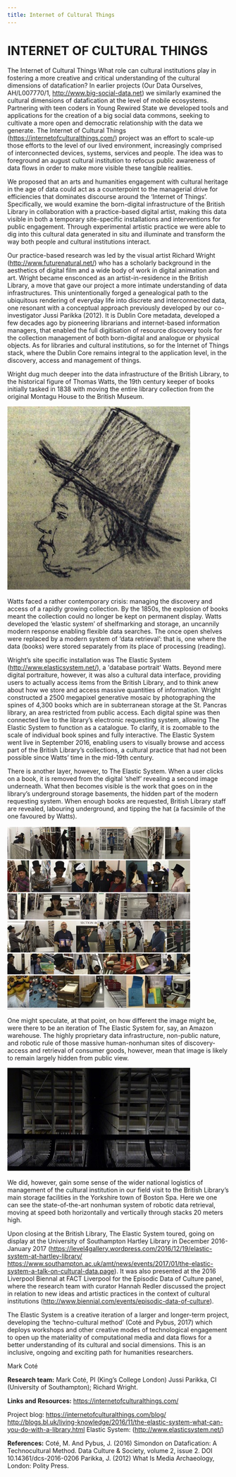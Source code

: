 ```yaml
---
title: Internet of Cultural Things
---
```


# INTERNET OF CULTURAL THINGS

The Internet of Cultural Things
What role can cultural institutions play in fostering a more creative and critical understanding of the cultural dimensions of datafication? In earlier projects (Our Data Ourselves, AH/L007770/1, http://www.big-social-data.net) we similarly examined the cultural dimensions of datafication at the level of mobile ecosystems. Partnering with teen coders in Young Rewired State we developed tools and applications for the creation of a big social data commons, seeking to cultivate a more open and democratic relationship with the data we generate. The Internet of Cultural Things (https://internetofculturalthings.com/) project was an effort to scale-up those efforts to the level of our lived environment, increasingly comprised of interconnected devices, systems, services and people. The idea was to foreground an august cultural institution to refocus public awareness of data flows in order to make more visible these tangible realities. 

We proposed that an arts and humanities engagement with cultural heritage in the age of data could act as a counterpoint to the managerial drive for efficiencies that dominates discourse around the ‘Internet of Things’. Specifically, we would examine the born-digital infrastructure of the British Library in collaboration with a practice-based digital artist, making this data visible in both a temporary site-specific installations and interventions for public engagement. Through experimental artistic practice we were able to dig into this cultural data generated in situ and illuminate and transform the way both people and cultural institutions interact.

Our practice-based research was led by the visual artist Richard Wright (http://www.futurenatural.net/) who has a scholarly background in the aesthetics of digital film and a wide body of work in digital animation and art. Wright became ensconced as an artist-in-residence in the British Library, a move that gave our project a more intimate understanding of data infrastructures. This unintentionally forged a genealogical path to the ubiquitous rendering of everyday life into discrete and interconnected data, one resonant with a conceptual approach previously developed by our co-investigator Jussi Parikka (2012). It is Dublin Core metadata, developed a few decades ago by pioneering librarians and internet-based information managers, that enabled the full digitisation of resource discovery tools for the collection management of both born-digital and analogue or physical objects. As for libraries and cultural institutions, so for the Internet of Things stack, where the Dublin Core remains integral to the application level, in the discovery, access and management of things.

Wright dug much deeper into the data infrastructure of the British Library, to the historical figure of Thomas Watts, the 19th century keeper of books initially tasked in 1838 with moving the entire library collection from the original Montagu House to the British Museum. 

![Image1](Images/ICT_Image1.jpg)

Watts faced a rather contemporary crisis: managing the discovery and access of a rapidly growing collection. By the 1850s, the explosion of books meant the collection could no longer be kept on permanent display. Watts developed the ‘elastic system’ of shelfmarking and storage, an uncannily modern response enabling flexible data searches. The once open shelves were replaced by a modern system of ‘data retrieval’: that is, one where the data (books) were stored separately from its place of processing (reading).

Wright’s site specific installation was The Elastic System (http://www.elasticsystem.net/), a 'database portrait' Watts. Beyond mere digital portraiture, however, it was also a cultural data interface, providing users to actually access items from the British Library, and to think anew about how we store and access massive quantities of information. Wright constructed a 2500 megapixel generative mosaic by photographing the spines of 4,300 books which are in subterranean storage at the St. Pancras library, an area restricted from public access. Each digital spine was then connected live to the library’s electronic requesting system, allowing The Elastic System to function as a catalogue. To clarify, it is zoomable to the scale of individual book spines and fully interactive. The Elastic System went live in September 2016, enabling users to visually browse and access part of the British Library’s collections, a cultural practice that had not been possible since Watts’ time in the mid-19th century. 

There is another layer, however, to The Elastic System. When a user clicks on a book, it is removed from the digital ‘shelf’ revealing a second image underneath. What then becomes visible is the work that goes on in the library’s underground storage basements, the hidden part of the modern requesting system. When enough books are requested, British Library staff are revealed, labouring underground, and tipping the hat (a facsimile of the one favoured by Watts). 

![Image2](Images/ICT_Image2.jpg)

One might speculate, at that point, on how different the image might be, were there to be an iteration of The Elastic System for, say, an Amazon warehouse. The highly proprietary data infrastructure, non-public nature, and robotic rule of those massive human-nonhuman sites of discovery-access and retrieval of consumer goods, however, mean that image is likely to remain largely hidden from public view. 

![Image3](Images/ICT_Image3.jpg)

We did, however, gain some sense of the wider national logistics of management of the cultural institution in our field visit to the British Library’s main storage facilities in the Yorkshire town of Boston Spa. Here we one can see the state-of-the-art nonhuman system of robotic data retrieval, moving at speed both horizontally and vertically through stacks 20 meters high.

Upon closing at the British Library, The Elastic System toured, going on display at the University of Southampton Hartley Library in December 2016-January 2017
(https://level4gallery.wordpress.com/2016/12/19/elastic-system-at-hartley-library/
https://www.southampton.ac.uk/amt/news/events/2017/01/the-elastic-system-a-talk-on-cultural-data.page). It was also presented at the 2016 Liverpool Biennal at FACT Liverpool for the Episodic Data of Culture panel, where the research team with curator Hannah Redler discussed the project in relation to new ideas and artistic practices in the context of cultural institutions (http://www.biennial.com/events/episodic-data-of-culture). 

The Elastic System is a creative iteration of a larger and longer-term project, developing the ‘techno-cultural method’ (Coté and Pybus, 2017) which deploys workshops and other creative modes of technological engagement to open up the materiality of computational media and data flows for a better understanding of its cultural and social dimensions. This is an inclusive, ongoing and exciting path for humanities researchers.

Mark Coté

**Research team:** 
Mark Coté, PI (King’s College London)
Jussi Parikka, CI (University of Southampton); Richard Wright.

**Links and Resources:**
https://internetofculturalthings.com/

Project blog:
https://internetofculturalthings.com/blog/
http://blogs.bl.uk/living-knowledge/2016/11/the-elastic-system-what-can-you-do-with-a-library.html
Elastic System:
(http://www.elasticsystem.net/)

**References:**
Coté, M. And Pybus, J. (2016) Simondon on Datafication: A Technocultural Method. Data Culture & Society, volume 2, issue 2. DOI 10.14361/dcs-2016-0206
Parikka, J. (2012) What Is Media Archaeology, London: Polity Press. 

